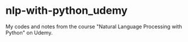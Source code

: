 # nlp-with-python_udemy
My codes and notes from the course "Natural Language Processing with Python" on Udemy.
